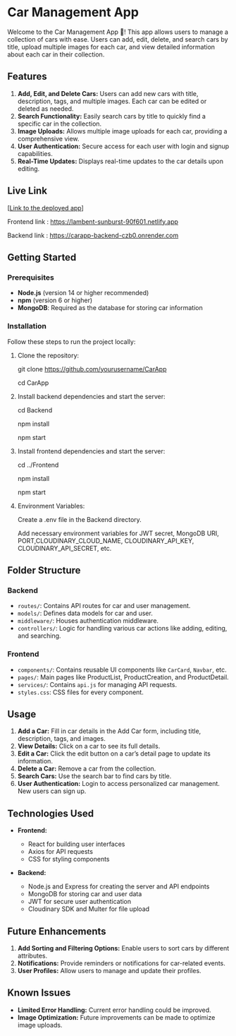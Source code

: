 # Car Management App

Welcome to the Car Management App 🚗! This app allows users to manage a collection of cars with ease. Users can add, edit, delete, and search cars by title, upload multiple images for each car, and view detailed information about each car in their collection.

## Features

1. **Add, Edit, and Delete Cars:** Users can add new cars with title, description, tags, and multiple images. Each car can be edited or deleted as needed.
2. **Search Functionality:** Easily search cars by title to quickly find a specific car in the collection.
3. **Image Uploads:** Allows multiple image uploads for each car, providing a comprehensive view.
4. **User Authentication:** Secure access for each user with login and signup capabilities.
5. **Real-Time Updates:** Displays real-time updates to the car details upon editing.

## Live Link
[[Link to the deployed app](https://lambent-sunburst-90f601.netlify.app)]

Frontend link : https://lambent-sunburst-90f601.netlify.app

Backend link : https://carapp-backend-czb0.onrender.com

## Getting Started

### Prerequisites

- **Node.js** (version 14 or higher recommended)
- **npm** (version 6 or higher)
- **MongoDB**: Required as the database for storing car information

### Installation

Follow these steps to run the project locally:

1. Clone the repository:

   git clone https://github.com/yourusername/CarApp 

   cd CarApp

3. Install backend dependencies and start the server:

   cd Backend

   npm install

   npm start

5. Install frontend dependencies and start the server:

   cd ../Frontend

   npm install

   npm start

7. Environment Variables:

   Create a .env file in the Backend directory.

   Add necessary environment variables for JWT secret, MongoDB URI,  PORT,CLOUDINARY_CLOUD_NAME, CLOUDINARY_API_KEY, CLOUDINARY_API_SECRET, etc.
   



## Folder Structure

### Backend
- `routes/`: Contains API routes for car and user management.
- `models/`: Defines data models for car and user.
- `middleware/`: Houses authentication middleware.
- `controllers/`: Logic for handling various car actions like adding, editing, and searching.

### Frontend
- `components/`: Contains reusable UI components like `CarCard`, `Navbar`, etc.
- `pages/`: Main pages like ProductList, ProductCreation, and ProductDetail.
- `services/`: Contains `api.js` for managing API requests.
- `styles.css`: CSS files for every component.

## Usage

1. **Add a Car:** Fill in car details in the Add Car form, including title, description, tags, and images.
2. **View Details:** Click on a car to see its full details.
3. **Edit a Car:** Click the edit button on a car’s detail page to update its information.
4. **Delete a Car:** Remove a car from the collection.
5. **Search Cars:** Use the search bar to find cars by title.
6. **User Authentication:** Login to access personalized car management. New users can sign up.

## Technologies Used

- **Frontend:** 
  - React for building user interfaces
  - Axios for API requests
  - CSS for styling components

- **Backend:**
  - Node.js and Express for creating the server and API endpoints
  - MongoDB for storing car and user data
  - JWT for secure user authentication
  - Cloudinary SDK and Multer for file upload

## Future Enhancements

1. **Add Sorting and Filtering Options:** Enable users to sort cars by different attributes.
2. **Notifications:** Provide reminders or notifications for car-related events.
3. **User Profiles:** Allow users to manage and update their profiles.

## Known Issues

- **Limited Error Handling:** Current error handling could be improved.
- **Image Optimization:** Future improvements can be made to optimize image uploads.
